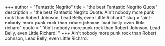 +++
author = "Fantastic Negrito"
title = "the best Fantastic Negrito Quote"
description = "the best Fantastic Negrito Quote: Ain't nobody more punk rock than Robert Johnson, Lead Belly, even Little Richard."
slug = "aint-nobody-more-punk-rock-than-robert-johnson-lead-belly-even-little-richard"
quote = '''Ain't nobody more punk rock than Robert Johnson, Lead Belly, even Little Richard.'''
+++
Ain't nobody more punk rock than Robert Johnson, Lead Belly, even Little Richard.
